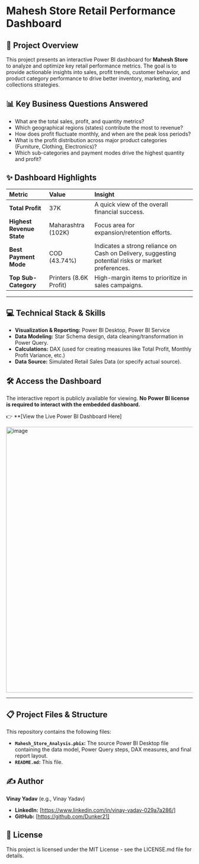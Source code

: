 # Mahesh Store Retail Performance Dashboard

## 🎯 Project Overview
This project presents an interactive Power BI dashboard for **Mahesh Store** to analyze and optimize key retail performance metrics. The goal is to provide actionable insights into sales, profit trends, customer behavior, and product category performance to drive better inventory, marketing, and collections strategies.

## 📊 Key Business Questions Answered
* What are the total sales, profit, and quantity metrics?
* Which geographical regions (states) contribute the most to revenue?
* How does profit fluctuate monthly, and when are the peak loss periods?
* What is the profit distribution across major product categories (Furniture, Clothing, Electronics)?
* Which sub-categories and payment modes drive the highest quantity and profit?

## ✨ Dashboard Highlights
| Metric | Value | Insight |
| :--- | :--- | :--- |
| **Total Profit** | 37K | A quick view of the overall financial success. |
| **Highest Revenue State** | Maharashtra (102K) | Focus area for expansion/retention efforts. |
| **Best Payment Mode** | COD (43.74%) | Indicates a strong reliance on Cash on Delivery, suggesting potential risks or market preferences. |
| **Top Sub-Category** | Printers (8.6K Profit) | High-margin items to prioritize in sales campaigns. |

---

## 💻 Technical Stack & Skills
* **Visualization & Reporting:** Power BI Desktop, Power BI Service
* **Data Modeling:** Star Schema design, data cleaning/transformation in Power Query.
* **Calculations:** DAX (used for creating measures like Total Profit, Monthly Profit Variance, etc.)
* **Data Source:** Simulated Retail Sales Data (or specify actual source).

## 🛠️ Access the Dashboard
The interactive report is publicly available for viewing. **No Power BI license is required to interact with the embedded dashboard.**

👉 **[View the Live Power BI Dashboard Here]

<img width="1267" height="718" alt="image" src="https://github.com/user-attachments/assets/36d7672a-f229-4768-b16f-b59723970c06" />

---

## 📋 Project Files & Structure
This repository contains the following files:

* **`Mahesh_Store_Analysis.pbix`:** The source Power BI Desktop file containing the data model, Power Query steps, DAX measures, and final report layout.
* **`README.md`:** This file.

## ✍️ Author
**Vinay Yadav** (e.g., Vinay Yadav)
* **LinkedIn:** [https://www.linkedin.com/in/vinay-yadav-029a7a286/]
* **GitHub:** [https://github.com/Dunker21]

## 📜 License
This project is licensed under the MIT License - see the LICENSE.md file for details.
